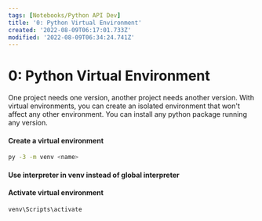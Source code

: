 ```yaml
---
tags: [Notebooks/Python API Dev]
title: '0: Python Virtual Environment'
created: '2022-08-09T06:17:01.733Z'
modified: '2022-08-09T06:34:24.741Z'
---
```


# 0: Python Virtual Environment

One project needs one version, another project needs another version. With virtual environments, you can create an isolated environment that won't affect any other environment. You can install any python package running any version.

#### Create a virtual environment
```sh
py -3 -m venv <name>
```

#### Use interpreter in venv instead of global interpreter

#### Activate virtual environment
```sh
venv\Scripts\activate
```

